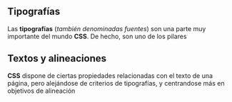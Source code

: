 ## Tipografías

Las **tipografías** (*también denominadas fuentes*) son una parte muy importante del mundo **CSS**. De hecho, son uno de los pilares


## Textos y alineaciones

**CSS** dispone de ciertas propiedades relacionadas con el texto de una página, pero alejándose de criterios de tipografías, y centrandose más en objetivos de alineación